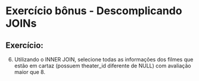# Exercício bônus - Descomplicando JOINs

## Exercício:

6. Utilizando o INNER JOIN, selecione todas as informações dos filmes que estão em cartaz (possuem theater_id diferente de NULL) com avaliação maior que 8.